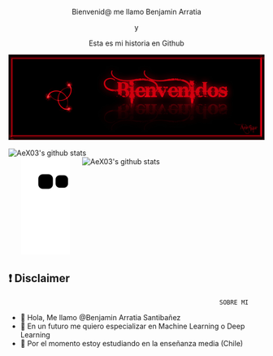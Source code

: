 <p align="center"> Bienvenid@ me llamo Benjamin Arratia </p align="center">
<p align="center"> y </p align="center">
<p align="center"> Esta es mi historia en Github </p align="center">
<p align="center">
 
</p align="center">
<!--- Picture --->
<p align="center">
<img src="https://github.com/arratiabenjamin/arratiabenjamin/blob/main/picture/Welcome.gif" />
  </p align="center">
<!--- Stat Github --->
<img align="left" width="430" height="auto" alt="AeX03's github stats" src="https://github-readme-stats.vercel.app/api?username=arratiabenjamin&hide=_border=true&title_color=B60909&icon_color=B60909&text_color=0BB41F&bg_color=0F0F0F&show_icons=true;count_private=true&amp;include_all_commits=true">
<img align="right" width="359" height="auto" alt="AeX03's github stats" src="https://github-readme-stats.vercel.app/api/top-langs/?username=arratiabenjamin&hide=_border=true&title_color=B60909&icon_color=B60909&text_color=0BB41F&bg_color=0F0F0F&layout=compact&amp;show_icons=true&amp;">
</h2>
<!--- Snake Graph --->
<p align="center">
<img src="https://github.com/arratiabenjamin/arratiabenjamin/raw/output/github-contribution-grid-snake.svg" alt="snake-graph" style="max-width: 100%;">
</p
<br>

## :exclamation: Disclaimer
                                                              SOBRE MI

- 👋 Hola, Me llamo @Benjamin Arratia Santibañez
- 👀 En un futuro me quiero especializar en Machine Learning o Deep Learning
- 🌱 Por el momento estoy estudiando en la enseñanza media (Chile)
